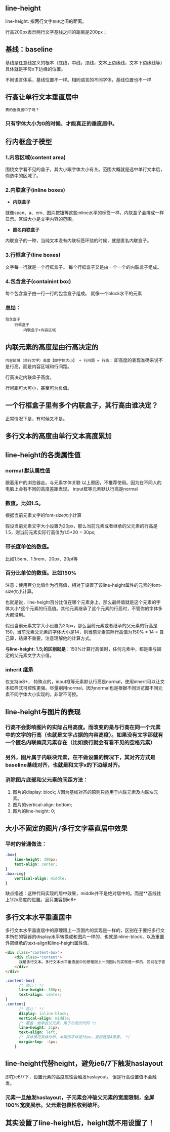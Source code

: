 ## line-height
line-height: 指两行文字```基线```之间的距离。

行高200px表示两行文字基线之间的距离是200px；

## 基线：baseline
基线是任意线定义的根本（底线，中线，顶线，文本上边缘线，文本下边缘线等）具体就是字母x下边缘的位置。

不同语言体系，基线位置不一样。相同语言的不同字体，基线位置也不一样

## 行高让单行文本垂直居中

```真的垂直居中了吗？```
### 只有字体大小为0的时候，才能真正的垂直居中。

## 行内框盒子模型
### 1.内容区域(content area)

围绕文字看不见的盒子，其大小跟字体大小有关。范围大概就是选中单行文本后，你选中的区域了。

### 2.内联盒子(inline boxes)

* **内联盒子**

就像span、a、em、图片按钮等这些inline水平的标签一样，内联盒子会排成一样显示。区域大小是文字内容的范围。

* **匿名内联盒子**

内联盒子的一种，当纯文本没有内联标签环绕的时候，就是匿名内联盒子。

### 3.行框盒子(line boxes)
文字每一行就是一个行框盒子。
每个行框盒子又是由一个一个的内联盒子组成。

### 4.包含盒子(containint box)
每个包含盒子由一行一行的包含盒子组成。
就像一个block水平的元素

### 总结：
    包含盒子
        行框盒子
            内联盒子+内容区域


## 内联元素的高度是由行高决定的
```内容区域（单行文字）高度【即字体大小】 + 行间距 = 行高；```
即高度的表现准确来说不是行高，而是内容区域和行间距。

行高决定内联盒子高度。

行间距可大可小，甚至可为负值。

## 一个行框盒子里有多个内联盒子，其行高由谁决定？
正常情况下是，有时候又不是。

## 多行文本的高度由单行文本高度累加

## line-height的各类属性值
### normal 默认属性值
跟着用户的浏览器走。与元素字体关联
以上原因，不推荐使用。因为在不同人的电脑上会有不同的高度差距表现。
input框等元素默认行高是normal
### <number> 数值。比如1.5。
根据当前元素文字的font-size大小计算

假设当前元素文字大小设置为20px，那么当前元素或者继承的父元素的行高是1.5，则当前元素实际行高值为1.5*20 = 30px;

### <length> 带长度单位的数值。
比如1.5em、1.5rem、20px、20pt等
### <percent> 百分比单位的数值。比如150%
注意：使用百分比值作为行高值，相对于设置了该line-height属性的元素的font-size大小计算。

也就是说，line-height百分比值在哪个元素身上，那么最终值就是这个元素的字体大小*这个元素的行高值。其他元素继承了这个元素的行高时，不管你的字体多大都没用。

假设当前元素文字大小设置为20px，那么当前元素或者继承的父元素的行高是150，当前元素父元素的字体大小是14，则当前元素实际行高值为150% * 14 = 自己算，结果不重要，注意理解他的计算方式。

**与line-height: 1.5;的区别就是**：150%计算行高值时，任何元素中，都是乘与固定的父元素文字大小值。

### inherit 继承
仅支持ie8+，
特殊点的，input框等元素默认行高是normal，使用inherit可以让文本框样式可控性更强。尽量别用normal，因为normal也是根据不同浏览器不同元素不同字体大小实现的。非常不可控。

## line-height与图片的表现

### 行高不会影响图片的实际占用高度。而改变的是与行高在同一个元素中的文字的行高（也就是文字占据的内容高度）。如果没有文字那就有一个匿名内联幽灵元素存在（比如换行就会有看不见的空格元素）

### 另外，图片属于内联块元素，在不做设置的情况下，其对齐方式是baseline基线对齐，也就是和文字x的下边缘对齐。

### 消除图片底部和父元素的间距方法：
1. 图片的display: block; //因为基线对齐的原则只适用于内联元素及内联块元素。
2. 图片的vertical-align: bottom;
3. 图片的line-height: 0;

## 大小不固定的图片/多行文字垂直居中效果
### 平时的普通做法：
```css
.box{
    line-height: 300px;
    text-align: center;
}
.box>img{
    vertical-align: middle;
}
```
缺点描述：这种代码实现的居中效果，middle并不是绝对居中的。而是**基线往上1/2x高度的位置。且只兼容到ie8+

## 多行文本水平垂直居中
多行文本水平垂直居中的原理跟上一页图片的实现是一样的，区别在于要把多行文本所在的容器的display水平转换成和图片一样的，也就是inline-block，以及重置外部继承的text-align和line-height属性值。

```html
<div class="content-box">
    <div class="content">
      我是多行文本。多行文本水平垂直居中的原理跟上一页图片的实现是一样的，区别在于要把多行文本所在的容器的display水平转换成和图片一样的，也就是inline-block，以及重置外部继承的text-align和line-height属性值。
    </div>
</div>
```
```css
.content-box{
      /* 核心： */
      line-height: 300px;
      text-align: center;
}
.content{
      /* 核心： */
      display: inline-block;
      vertical-align: middle;
      /* 覆盖：继承自父元素、用于布局的代码 */
      line-height: 21px;
      text-align: left;
      /* 具体情况具体分析，本案例字体是16px，差距就是4像素。 */
      margin-top: -4px;
    }
```

## line-height代替height，避免ie6/7下触发haslayout
即在ie6/7下，设置元素的高度属性会触发haslayout。
但是行高设置值不会触发。
### 元素一旦触发haslayout，子元素会冲破父元素的宽度限制，全屏100%宽度展示。父元素包裹性收到破坏。

## 其实设置了line-height后，height就不用设置了！

